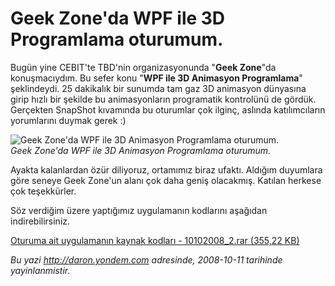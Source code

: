 # Geek Zone'da WPF ile 3D Programlama oturumum. 

Bugün yine CEBIT'te TBD'nin organizasyonunda "**Geek Zone**"da
konuşmacıydım. Bu sefer konu "**WPF ile 3D Animasyon Programlama**"
şeklindeydi. 25 dakikalık bir sunumda tam gaz 3D animasyon dünyasına
girip hızlı bir şekilde bu animasyonların programatik kontrolünü de
gördük. Gerçekten SnapShot kıvamında bu oturumlar çok ilginç, aslında
katılımcıların yorumlarını duymak gerek :)

![Geek Zone'da WPF ile 3D Animasyon Programlama
oturumum.](../media/Geek_Zone_da_WPF_ile_3D_Programlama_oturumum/10102008_1.jpg)\
*Geek Zone'da WPF ile 3D Animasyon Programlama oturumum.*

Ayakta kalanlardan özür diliyoruz, ortamımız biraz ufaktı. Aldığım
duyumlara göre seneye Geek Zone'un alanı çok daha geniş olacakmış.
Katılan herkese çok teşekkürler.

Söz verdiğim üzere yaptığımız uygulamanın kodlarını aşağıdan
indirebilirsiniz.

[Oturuma ait uygulamanın kaynak kodları - 10102008\_2.rar (355,22
KB)](media/Geek_Zone_da_WPF_ile_3D_Programlama_oturumum/10102008_2.rar)


*Bu yazi http://daron.yondem.com adresinde, 2008-10-11 tarihinde yayinlanmistir.*
